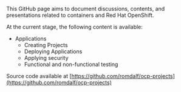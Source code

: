 

This GitHub page aims to document discussions, contents, and presentations related to containers and Red Hat OpenShift. 

At the current stage, the following content is available:

* Applications
    * Creating Projects
    * Deploying Applications  
    * Applying security
    * Functional and non-functional testing 

Source code available at [https://github.com/romdalf/ocp-projects](https://github.com/romdalf/ocp-projects)

